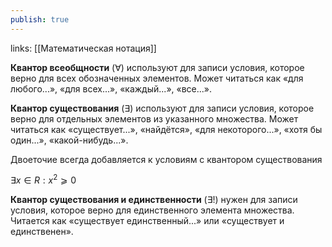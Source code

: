 ```yaml
---
publish: true
---
```

links: [[Математическая нотация]]

**Квантор всеобщности** ($∀$) используют для записи условия, которое верно для всех обозначенных элементов. Может читаться как «для любого...», «для всех...», «каждый...», «все...».


**Квантор существования** ($∃$) используют для записи условия, которое верно для отдельных элементов из указанного множества. Может читаться как «существует...», «найдётся», «для некоторого...», «хотя бы один...», «какой-нибудь...».

Двоеточие всегда добавляется к условиям с квантором существования

 $∃x ∈ R : x^2 ⩾ 0$


**Квантор существования и единственности** ($∃!$) нужен для записи условия, которое верно для единственного элемента множества. Читается как «существует единственный...» или «существует и единственен».